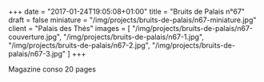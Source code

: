 +++
date = "2017-01-24T19:05:08+01:00"
title = "Bruits de Palais n°67"
draft = false
miniature = "/img/projects/bruits-de-palais/n67-miniature.jpg"
client = "Palais des Thés"
images = [
  "/img/projects/bruits-de-palais/n67-couverture.jpg",
  "/img/projects/bruits-de-palais/n67-1.jpg",
  "/img/projects/bruits-de-palais/n67-2.jpg",
  "/img/projects/bruits-de-palais/n67-3.jpg"
]
+++

Magazine conso 20 pages
